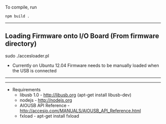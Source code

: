 To compile, run

```
npm build .
```

-------------------------------
Loading Firmware onto I/O Board
(From firmware directory)
-------------------------------

sudo ./accesloader.pl

* Currently on Ubuntu 12.04 Firmware needs to be manually loaded when the USB is connected

-------------------------------
-------------------------------

* Requirements
  - libusb 1.0                 - http://libusb.org (apt-get install libusb-dev)
  - nodejs                     - http://nodejs.org
  - AIOUSB API Reference       - http://accesio.com/MANUALS/AIOUSB_API_Reference.html
  - fxload                     - apt-get install fxload
